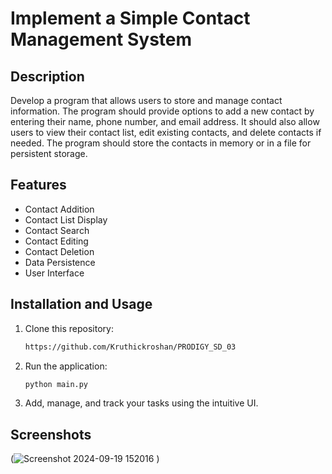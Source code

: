 # Implement a Simple Contact Management System
## Description
Develop a program that allows users to store and manage contact information. The program should provide options to add a new contact by entering their name, phone number, and email address. It should also allow users to view their contact list, edit existing contacts, and delete contacts if needed. The program should store the contacts in memory or in a file for persistent storage.


## Features

- Contact Addition
- Contact List Display
- Contact Search
- Contact Editing
- Contact Deletion
- Data Persistence
- User Interface 



## Installation and Usage

1. Clone this repository:

   ```bash
   https://github.com/Kruthickroshan/PRODIGY_SD_03
   ```
2. Run the application:

   ```bash
   python main.py
   ```

4. Add, manage, and track your tasks using the intuitive UI.

## Screenshots
(![Screenshot 2024-09-19 152016](https://github.com/user-attachments/assets/8acea60c-9cbf-4c42-a529-5ac10dd56cae)
)

